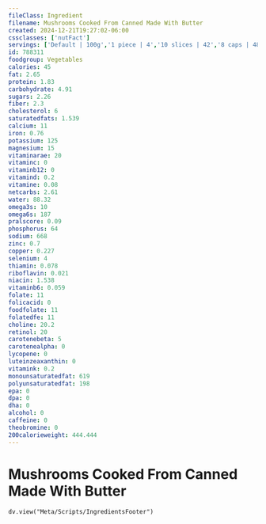 ```yaml
---
fileClass: Ingredient
filename: Mushrooms Cooked From Canned Made With Butter
created: 2024-12-21T19:27:02-06:00
cssclasses: ['nutFact']
servings: ['Default | 100g','1 piece | 4','10 slices | 42','8 caps | 48','1 small | 7','1 medium | 13','1 large | 18','1 cup | 161','1 2 oz can yields | 59']
id: 788311
foodgroup: Vegetables
calories: 45
fat: 2.65
protein: 1.83
carbohydrate: 4.91
sugars: 2.26
fiber: 2.3
cholesterol: 6
saturatedfats: 1.539
calcium: 11
iron: 0.76
potassium: 125
magnesium: 15
vitaminarae: 20
vitaminc: 0
vitaminb12: 0
vitamind: 0.2
vitamine: 0.08
netcarbs: 2.61
water: 88.32
omega3s: 10
omega6s: 187
pralscore: 0.09
phosphorus: 64
sodium: 668
zinc: 0.7
copper: 0.227
selenium: 4
thiamin: 0.078
riboflavin: 0.021
niacin: 1.538
vitaminb6: 0.059
folate: 11
folicacid: 0
foodfolate: 11
folatedfe: 11
choline: 20.2
retinol: 20
carotenebeta: 5
carotenealpha: 0
lycopene: 0
luteinzeaxanthin: 0
vitamink: 0.2
monounsaturatedfat: 619
polyunsaturatedfat: 198
epa: 0
dpa: 0
dha: 0
alcohol: 0
caffeine: 0
theobromine: 0
200calorieweight: 444.444
---
```


# Mushrooms Cooked From Canned Made With Butter

```dataviewjs
dv.view("Meta/Scripts/IngredientsFooter")
```